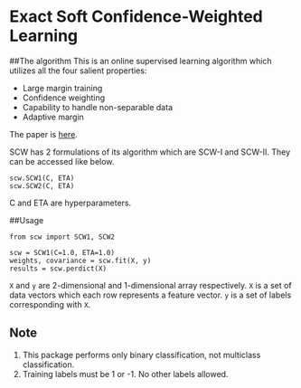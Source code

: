 Exact Soft Confidence-Weighted Learning
=======================================

##The algorithm
This is an online supervised learning algorithm which utilizes all the four salient properties:

* Large margin training
* Confidence weighting
* Capability to handle non-separable data
* Adaptive margin

The paper is [here](http://icml.cc/2012/papers/86.pdf).

SCW has 2 formulations of its algorithm which are SCW-I and SCW-II.
They can be accessed like below.

```
scw.SCW1(C, ETA)
scw.SCW2(C, ETA)
```

C and ETA are hyperparameters.

##Usage

```
from scw import SCW1, SCW2

scw = SCW1(C=1.0, ETA=1.0)
weights, covariance = scw.fit(X, y)
results = scw.perdict(X)
```

`X` and `y` are 2-dimensional and 1-dimensional array respectively.
`X` is a set of data vectors which each row represents a feature vector. 
`y` is a set of labels corresponding with `X`.

## Note
1. This package performs only binary classification, not multiclass classification.
2. Training labels must be 1 or -1. No other labels allowed.

